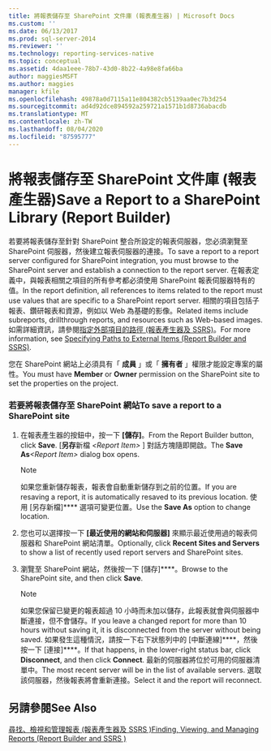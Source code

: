 ```yaml
---
title: 將報表儲存至 SharePoint 文件庫 (報表產生器) | Microsoft Docs
ms.custom: ''
ms.date: 06/13/2017
ms.prod: sql-server-2014
ms.reviewer: ''
ms.technology: reporting-services-native
ms.topic: conceptual
ms.assetid: 4daa1eee-78b7-43d0-8b22-4a98e8fa66ba
author: maggiesMSFT
ms.author: maggies
manager: kfile
ms.openlocfilehash: 49878a0d7115a11e804382cb5139aa0ec7b3d254
ms.sourcegitcommit: ad4d92dce894592a259721a1571b1d8736abacdb
ms.translationtype: MT
ms.contentlocale: zh-TW
ms.lasthandoff: 08/04/2020
ms.locfileid: "87595777"
---
```

# <a name="save-a-report-to-a-sharepoint-library-report-builder"></a><span data-ttu-id="35827-102">將報表儲存至 SharePoint 文件庫 (報表產生器)</span><span class="sxs-lookup"><span data-stu-id="35827-102">Save a Report to a SharePoint Library (Report Builder)</span></span>
  <span data-ttu-id="35827-103">若要將報表儲存至針對 SharePoint 整合所設定的報表伺服器，您必須瀏覽至 SharePoint 伺服器，然後建立報表伺服器的連接。</span><span class="sxs-lookup"><span data-stu-id="35827-103">To save a report to a report server configured for SharePoint integration, you must browse to the SharePoint server and establish a connection to the report server.</span></span> <span data-ttu-id="35827-104">在報表定義中，與報表相關之項目的所有參考都必須使用 SharePoint 報表伺服器特有的值。</span><span class="sxs-lookup"><span data-stu-id="35827-104">In the report definition, all references to items related to the report must use values that are specific to a SharePoint report server.</span></span> <span data-ttu-id="35827-105">相關的項目包括子報表、鑽研報表和資源，例如以 Web 為基礎的影像。</span><span class="sxs-lookup"><span data-stu-id="35827-105">Related items include subreports, drillthrough reports, and resources such as Web-based images.</span></span> <span data-ttu-id="35827-106">如需詳細資訊，請參閱[指定外部項目的路徑 &#40;報表產生器及 SSRS&#41;](../report-design/specifying-paths-to-external-items-report-builder-and-ssrs.md)。</span><span class="sxs-lookup"><span data-stu-id="35827-106">For more information, see [Specifying Paths to External Items &#40;Report Builder and SSRS&#41;](../report-design/specifying-paths-to-external-items-report-builder-and-ssrs.md).</span></span>  
  
 <span data-ttu-id="35827-107">您在 SharePoint 網站上必須具有「 **成員** 」或「 **擁有者** 」權限才能設定專案的屬性。</span><span class="sxs-lookup"><span data-stu-id="35827-107">You must have **Member** or **Owner** permission on the SharePoint site to set the properties on the project.</span></span>  
  
### <a name="to-save-a-report-to-a-sharepoint-site"></a><span data-ttu-id="35827-108">若要將報表儲存至 SharePoint 網站</span><span class="sxs-lookup"><span data-stu-id="35827-108">To save a report to a SharePoint site</span></span>  
  
1.  <span data-ttu-id="35827-109">在報表產生器的按鈕中，按一下 **[儲存]**。</span><span class="sxs-lookup"><span data-stu-id="35827-109">From the Report Builder button, click **Save**.</span></span> <span data-ttu-id="35827-110">[**另存**新檔 _\<Report Item>_ ] 對話方塊隨即開啟。</span><span class="sxs-lookup"><span data-stu-id="35827-110">The **Save As**_\<Report Item>_ dialog box opens.</span></span>  
  
    > [!NOTE]  
    >  <span data-ttu-id="35827-111">如果您重新儲存報表，報表會自動重新儲存到之前的位置。</span><span class="sxs-lookup"><span data-stu-id="35827-111">If you are resaving a report, it is automatically resaved to its previous location.</span></span> <span data-ttu-id="35827-112">使用 [另存新檔]\*\*\*\* 選項可變更位置。</span><span class="sxs-lookup"><span data-stu-id="35827-112">Use the **Save As** option to change location.</span></span>  
  
2.  <span data-ttu-id="35827-113">您也可以選擇按一下 **[最近使用的網站和伺服器]** 來顯示最近使用過的報表伺服器和 SharePoint 網站清單。</span><span class="sxs-lookup"><span data-stu-id="35827-113">Optionally, click **Recent Sites and Servers** to show a list of recently used report servers and SharePoint sites.</span></span>  
  
3.  <span data-ttu-id="35827-114">瀏覽至 SharePoint 網站，然後按一下 [儲存]\*\*\*\*。</span><span class="sxs-lookup"><span data-stu-id="35827-114">Browse to the SharePoint site, and then click **Save**.</span></span>  
  
    > [!NOTE]  
    >  <span data-ttu-id="35827-115">如果您保留已變更的報表超過 10 小時而未加以儲存，此報表就會與伺服器中斷連接，但不會儲存。</span><span class="sxs-lookup"><span data-stu-id="35827-115">If you leave a changed report for more than 10 hours without saving it, it is disconnected from the server without being saved.</span></span> <span data-ttu-id="35827-116">如果發生這種情況，請按一下右下狀態列中的 [中斷連線]\*\*\*\*，然後按一下 [連接]\*\*\*\*。</span><span class="sxs-lookup"><span data-stu-id="35827-116">If that happens, in the lower-right status bar, click **Disconnect**, and then click **Connect**.</span></span> <span data-ttu-id="35827-117">最新的伺服器將位於可用的伺服器清單中。</span><span class="sxs-lookup"><span data-stu-id="35827-117">The most recent server will be in the list of available servers.</span></span> <span data-ttu-id="35827-118">選取該伺服器，然後報表將會重新連接。</span><span class="sxs-lookup"><span data-stu-id="35827-118">Select it and the report will reconnect.</span></span>  
  
## <a name="see-also"></a><span data-ttu-id="35827-119">另請參閱</span><span class="sxs-lookup"><span data-stu-id="35827-119">See Also</span></span>  
 [<span data-ttu-id="35827-120">尋找、檢視和管理報表 &#40;報表產生器及 SSRS &#41;</span><span class="sxs-lookup"><span data-stu-id="35827-120">Finding, Viewing, and Managing Reports &#40;Report Builder and SSRS &#41;</span></span>](finding-viewing-and-managing-reports-report-builder-and-ssrs.md)  
  
  
